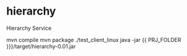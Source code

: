 # hierarchy
Hierarchy Service

mvn compile
mvn package
./test_client_linux java -jar {{ PRJ_FOLDER }}}/target/hierarchy-0.01.jar
